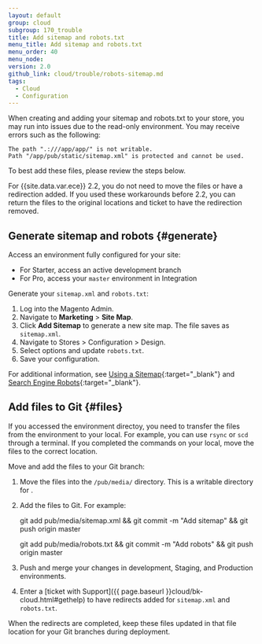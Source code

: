 ```yaml
---
layout: default
group: cloud
subgroup: 170_trouble
title: Add sitemap and robots.txt
menu_title: Add sitemap and robots.txt
menu_order: 40
menu_node:
version: 2.0
github_link: cloud/trouble/robots-sitemap.md
tags:
  - Cloud
  - Configuration
---
```


When creating and adding your sitemap and robots.txt to your store, you may run into issues due to the read-only environment. You may receive errors such as the following:

    The path ".:///app/app/" is not writable.
    Path "/app/pub/static/sitemap.xml" is protected and cannot be used.

To best add these files, please review the steps below.

For {{site.data.var.ece}} 2.2, you do not need to move the files or have a redirection added. If you used these workarounds before 2.2, you can return the files to the original locations and ticket to have the redirection removed.

## Generate sitemap and robots {#generate}
Access an environment fully configured for your site:

* For Starter, access an active development branch
* For Pro, access your `master` environment in Integration

Generate your `sitemap.xml` and `robots.txt`:

1. Log into the Magento Admin.
2. Navigate to **Marketing** > **Site Map**.
3. Click **Add Sitemap** to generate a new site map. The file saves as `sitemap.xml`.
4. Navigate to Stores > Configuration > Design.
5. Select options and update `robots.txt`.
6. Save your configuration.

For additional information, see [Using a Sitemap](http://docs.magento.com/m2/ee/user_guide/marketing/sitemap-xml.html){:target="_blank"} and [Search Engine Robots](http://docs.magento.com/m2/ee/user_guide/marketing/search-engine-robots.html){:target="_blank"}.

## Add files to Git {#files}
If you accessed the environment directoy, you need to transfer the files from the environment to your local. For example, you can use `rsync` or  `scd` through a terminal. If you completed the commands on your local, move the files to the correct location.

Move and add the files to your Git branch:

1. Move the files into the `/pub/media/` directory. This is a writable directory for .
2. Add the files to Git. For example:

    git add pub/media/sitemap.xml && git commit -m "Add sitemap" && git push origin master

    git add pub/media/robots.txt && git commit -m "Add robots" && git push origin master
3. Push and merge your changes in development, Staging, and Production environments.
4. Enter a [ticket with Support]({{ page.baseurl }}cloud/bk-cloud.html#gethelp) to have redirects added for `sitemap.xml` and `robots.txt`.

When the redirects are completed, keep these files updated in that file location for your Git branches during deployment.
